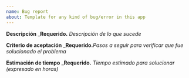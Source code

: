 ```yaml
---
name: Bug report
about: Template for any kind of bug/error in this app
---
```


**Descripción**
_**Requerido.** _Descripción de lo que sucede_

**Criterio de aceptación**
_**Requerido.**_Pasos a seguir para verificar que fue solucionado el problema_

**Estimación de tiempo**
_**Requerido.** _Tiempo estimado para solucionar (expresado en horas)_

